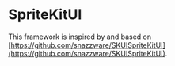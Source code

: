 # SpriteKitUI

This framework is inspired by and based on
[https://github.com/snazzware/SKUISpriteKitUI](https://github.com/snazzware/SKUISpriteKitUI).
